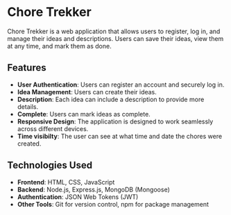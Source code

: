 # Chore Trekker

Chore Trekker is a web application that allows users to register, log in, and manage their ideas and descriptions. Users can save their ideas, view them at any time, and mark them as done.

## Features

- **User Authentication**: Users can register an account and securely log in.
- **Idea Management**: Users can create their ideas.
- **Description**: Each idea can include a description to provide more details.
- **Complete**: Users can mark ideas as complete.
- **Responsive Design**: The application is designed to work seamlessly across different devices.
- **Time visibilty**: The user can see at what time and date the chores were created.

## Technologies Used

- **Frontend**: HTML, CSS, JavaScript 
- **Backend**: Node.js, Express.js, MongoDB (Mongoose)
- **Authentication**: JSON Web Tokens (JWT)
- **Other Tools**: Git for version control, npm for package management
